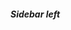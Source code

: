 ##### Sidebar left

<i class="fas fa-leaf fa-4x"></i>

<i class="fas fa-leaf fa-2x"></i>

<i class="fas fa-leaf fa-4x"></i>

<i class="fas fa-leaf fa-2x"></i>

<i class="fas fa-leaf fa-4x"></i>
